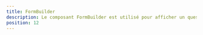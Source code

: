 ```yaml
---
title: FormBuilder
description: Le composant FormBuilder est utilisé pour afficher un questionnaire.
position: 12
---
```


<doc-tabs light>

<doc-tab-item label="API">
<doc-api name="form-builder"></doc-api>
</doc-tab-item>

</doc-tabs>
